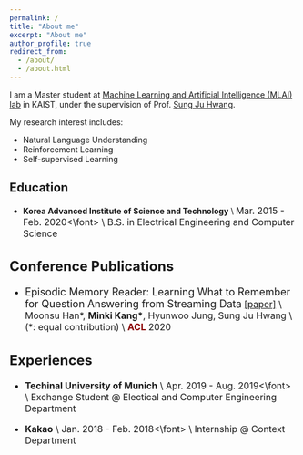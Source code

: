 ```yaml
---
permalink: /
title: "About me"
excerpt: "About me"
author_profile: true
redirect_from:
  - /about/
  - /about.html
---
```

I am a Master student at [Machine Learning and Artificial Intelligence (MLAI) lab](https://www.mlai-kaist.com/) in KAIST, under the supervision of Prof. [Sung Ju Hwang](http://www.sungjuhwang.com/).

My research interest includes:
- Natural Language Understanding
- Reinforcement Learning
- Self-supervised Learning

## Education
- **Korea Advanced Institute of Science and Technology** \\
  <font size="3">Mar. 2015 - Feb. 2020<\font> \\
  B.S. in Electrical Engineering and Computer Science

## Conference Publications
- <font size="4">Episodic Memory Reader: Learning What to Remember for Question Answering from Streaming Data</font>
[[paper]](https://www.aclweb.org/anthology/P19-1434.pdf) \\
Moonsu Han\*, **Minki Kang\***, Hyunwoo Jung, Sung Ju Hwang \\
(\*: equal contribution) \\
<span style="color:darkred">**ACL**</span> 2020

## Experiences
- **Techinal University of Munich** \\
  <font size="3">Apr. 2019 - Aug. 2019<\font> \\
  Exchange Student @ Electical and Computer Engineering Department

- **Kakao** \\
  <font size="3">Jan. 2018 - Feb. 2018<\font> \\
  Internship @ Context Department
